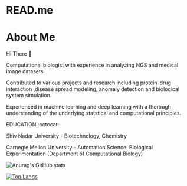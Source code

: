 # READ.me


# About Me

Hi There :wave:

Computational biologist with experience in analyzing NGS and medical image datasets

Contributed to various projects and research including protein-drug interaction ,disease spread modeling, anomaly detection and biological system simulation.

Experienced in machine learning and deep learning with a thorough understanding of the underlying statstical and computational principles.

EDUCATION :octocat:


Shiv Nadar University - Biotechnology, Chemistry

Carnegie Mellon University - Automation Science: Biological Experimentation (Department of Computational Biology)


![Anurag's GitHub stats](https://github-readme-stats.vercel.app/api?username=PriyamvadaKumar&count_private=true)

[![Top Langs](https://github-readme-stats.vercel.app/api/top-langs/?username=PriyamvadaKumar)](https://github.com/anuraghazra/github-readme-stats)
